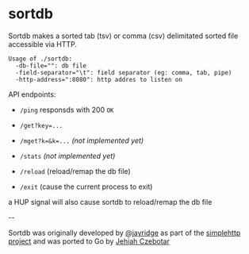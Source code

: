 sortdb
======

Sortdb makes a sorted tab (tsv) or comma (csv) delimitated sorted file accessible via HTTP.

    Usage of ./sortdb:
      -db-file="": db file
      -field-separator="\t": field separator (eg: comma, tab, pipe)
      -http-address=":8080": http addres to listen on

API endpoints:

 * `/ping`  responsds with 200 `OK`

 * `/get?key=...`
    
 * `/mget?k=&k=...` *(not implemented yet)*

 * `/stats` *(not implemented yet)*
 
 * `/reload` (reload/remap the db file)
 
 * `/exit` (cause the current process to exit)

a HUP signal will also cause sortdb to reload/remap the db file

--

Sortdb was originally developed by [@jayridge](https://twitter.com/jayridge) as part of the [simplehttp project](https://github.com/bitly/simplehttp/tree/master/sortdb) and was ported to Go by [Jehiah Czebotar](https://jehiah.cz/)
